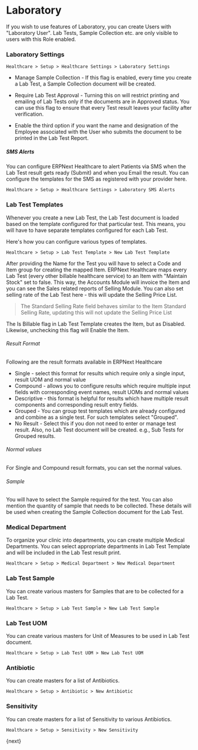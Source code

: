 <!-- add-breadcrumbs -->
# Laboratory

If you wish to use features of Laboratory, you can create Users with "Laboratory User". Lab Tests, Sample Collection etc. are only visible to users with this Role enabled.

### Laboratory Settings
`Healthcare > Setup > Healthcare Settings > Laboratory Settings`

* Manage Sample Collection - If this flag is enabled, every time you create a Lab Test, a Sample Collection document will be created.

* Require Lab Test Approval - Turning this on will restrict printing and emailing of Lab Tests only if the documents are in Approved status. You can use this flag to ensure that every Test result leaves your facility after verification.

* Enable the third option if you want the name and designation of the Employee associated with the User who submits the document to be printed in the Lab Test Report.

##### SMS Alerts
You can configure ERPNext Healthcare to alert Patients via SMS when the Lab Test result gets ready (Submit) and when you Email the result. You can configure the templates for the SMS as registered with your provider here.

`Healthcare > Setup > Healthcare Settings > Laboratory SMS Alerts`


### Lab Test Templates
Whenever you create a new Lab Test, the Lab Test document is loaded based on the template configured for that particular test. This means, you will have to have separate templates configured for each Lab Test.

Here's how you can configure various types of templates.

`Healthcare > Setup > Lab Test Template > New Lab Test Template`

After providing the Name for the Test you will have to select a Code and Item group for creating the mapped Item. ERPNext Healthcare maps every Lab Test (every other billable healthcare service) to an Item with "Maintain Stock" set to false. This way, the Accounts Module will invoice the Item and you can see the Sales related reports of Selling Module. You can also set selling rate of the Lab Test here - this will update the Selling Price List.

> The Standard Selling Rate field behaves similar to the Item Standard Selling Rate, updating this will not update the Selling Price List

The Is Billable flag in Lab Test Template creates the Item, but as Disabled. Likewise, unchecking this flag will Enable the Item.

###### Result Format
Following are the result formats available in ERPNext Healthcare

* Single - select this format for results which require only a single input, result UOM and normal value
* Compound - allows you to configure results which require multiple input fields with corresponding event names, result UOMs and normal values
* Descriptive - this format is helpful for results which have multiple result components and corresponding result entry fields.
* Grouped - You can group test templates which are already configured and combine as a single test. For such templates select "Grouped".
* No Result - Select this if you don not need to enter or manage test result. Also, no Lab Test document will be created. e.g., Sub Tests for Grouped results.

###### Normal values
For Single and Compound result formats, you can set the normal values.

###### Sample
You will have to select the Sample required for the test. You can also mention the quantity of sample that needs to be collected. These details will be used when creating the Sample Collection document for the Lab Test.

### Medical Department
To organize your clinic into departments, you can create multiple Medical Departments. You can select appropriate departments in Lab Test Template and will be included in the Lab Test result print.

`Healthcare > Setup > Medical Department > New Medical Department`

### Lab Test Sample
You can create various masters for Samples that are to be collected for a Lab Test.

`Healthcare > Setup > Lab Test Sample > New Lab Test Sample`


### Lab Test UOM
You can create various masters for Unit of Measures to be used in Lab Test document.

`Healthcare > Setup > Lab Test UOM > New Lab Test UOM`

### Antibiotic
You can create masters for a list of Antibiotics.

`Healthcare > Setup > Antibiotic > New Antibiotic`

### Sensitivity
You can create masters for a list of Sensitivity to various Antibiotics.

`Healthcare > Setup > Sensitivity > New Sensitivity`

{next}
